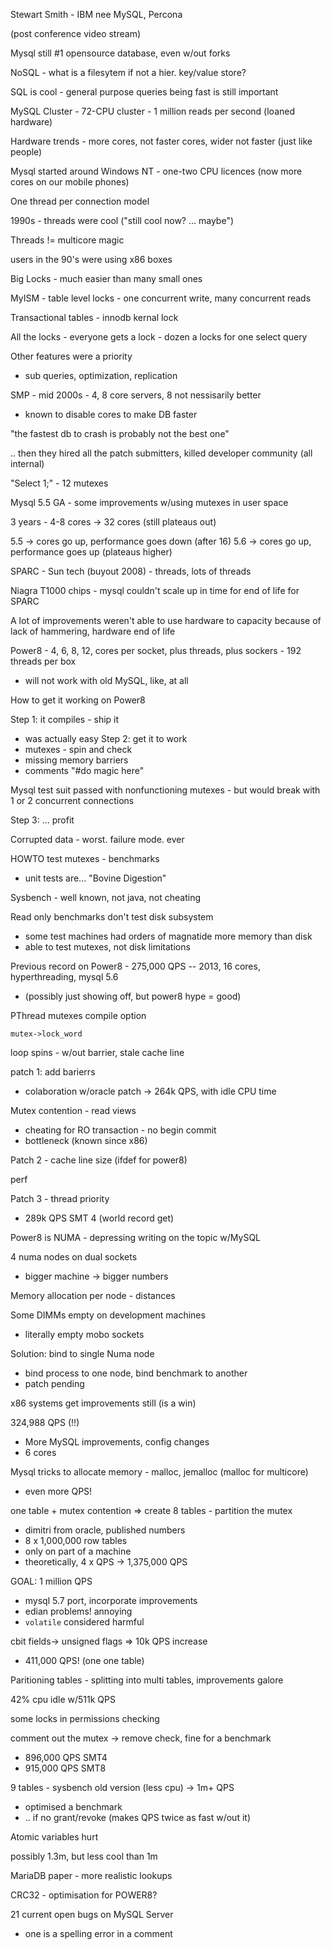 Stewart Smith - IBM nee MySQL, Percona

(post conference video stream)

Mysql still #1 opensource database, even w/out forks

NoSQL - what is a filesytem if not a hier. key/value store?

SQL is cool - general purpose queries being fast is still important

MySQL Cluster - 72-CPU cluster - 1 million reads per second (loaned hardware)

Hardware trends - more cores, not faster cores, wider not faster (just like people)

Mysql started around Windows NT - one-two CPU licences (now more cores on our mobile phones)

One thread per connection model

1990s - threads were cool ("still cool now? ... maybe")

Threads != multicore magic

users in the 90's were using x86 boxes

Big Locks - much easier than many small ones

MyISM - table level locks - one concurrent write, many concurrent reads

Transactional tables - innodb kernal lock

All the locks - everyone gets a lock - dozen a locks for one select query

Other features were a priority
 - sub queries, optimization, replication

SMP - mid 2000s - 4, 8 core servers, 8 not nessisarily better 
 - known to disable cores to make DB faster

"the fastest db to crash is probably not the best one"

.. then they hired all the patch submitters, killed developer community (all internal)

"Select 1;" - 12 mutexes

Mysql 5.5 GA - some improvements w/using mutexes in user space

3 years - 4-8 cores -> 32 cores (still plateaus out)

5.5 -> cores go up, performance goes down (after 16)
5.6 -> cores go up, performance goes up (plateaus higher)

SPARC - Sun tech (buyout 2008) - threads, lots of threads

Niagra T1000 chips - mysql couldn't scale up in time for end of life for SPARC

A lot of improvements weren't able to use hardware to capacity because of lack of hammering, hardware end of life

Power8 - 4, 6, 8, 12, cores per socket, plus threads, plus sockers - 192 threads per box 
 - will not work with old MySQL, like, at all


How to get it working on Power8

Step 1: it compiles - ship it
 - was actually easy
Step 2: get it to work
 - mutexes - spin and check
 - missing memory barriers
 - comments "#do magic here"

Mysql test suit passed with nonfunctioning mutexes - but would break with 1 or 2 concurrent connections

Step 3: ... profit


Corrupted data - worst. failure mode. ever

HOWTO test mutexes - benchmarks
 - unit tests are... "Bovine Digestion"

Sysbench - well known, not java, not cheating

Read only benchmarks  don't test disk subsystem
 - some test machines had orders of magnatide more memory than disk
 - able to test mutexes, not disk limitations

Previous record on Power8 - 275,000 QPS -- 2013, 16 cores, hyperthreading, mysql 5.6
 - (possibly just showing off, but power8 hype = good)

PThread mutexes compile option

`mutex->lock_word`

loop spins - w/out barrier, stale cache line 

patch 1: add barierrs
 - colaboration w/oracle patch 
 -> 264k QPS, with idle CPU time

Mutex contention - read views
 - cheating for RO transaction - no begin commit
 - bottleneck (known since x86)

Patch 2 - cache line size (ifdef for power8)

perf

Patch 3 - thread priority
 - 289k QPS SMT 4 (world record get)

Power8 is NUMA - depressing writing on the topic w/MySQL

4 numa nodes on dual sockets
 - bigger machine -> bigger numbers

Memory allocation per node - distances

Some DIMMs empty on development machines
 - literally empty mobo sockets

Solution: bind to single Numa node
 - bind process to one node, bind benchmark to another
 - patch pending

x86 systems get improvements still (is a win)

324,988 QPS (!!)
 - More MySQL improvements, config changes
 - 6 cores

Mysql tricks to allocate memory - malloc, jemalloc (malloc for multicore)
 - even more QPS!

one table + mutex contention => create 8 tables - partition the mutex
 - dimitri from oracle, published numbers
 - 8 x 1,000,000 row tables
 - only on part of a machine
 - theoretically, 4 x QPS -> 1,375,000 QPS

GOAL: 1 million QPS
 - mysql 5.7 port, incorporate improvements
 - edian problems! annoying
 - `volatile` considered harmful

cbit fields-> unsigned flags => 10k QPS increase
 - 411,000 QPS! (one one table)

Paritioning tables - splitting into multi tables, improvements galore

42% cpu idle w/511k QPS

some locks in permissions checking
 
comment out the mutex -> remove check, fine for a benchmark
 - 896,000 QPS SMT4
 - 915,000 QPS SMT8

9 tables - sysbench old version (less cpu) -> 1m+ QPS
 - optimised a benchmark
 - .. if no grant/revoke (makes QPS twice as fast w/out it)

Atomic variables hurt

possibly 1.3m, but less cool than 1m

MariaDB paper - more realistic lookups 

CRC32 - optimisation for POWER8?

21 current open bugs on MySQL Server
 - one is a spelling error in a comment




